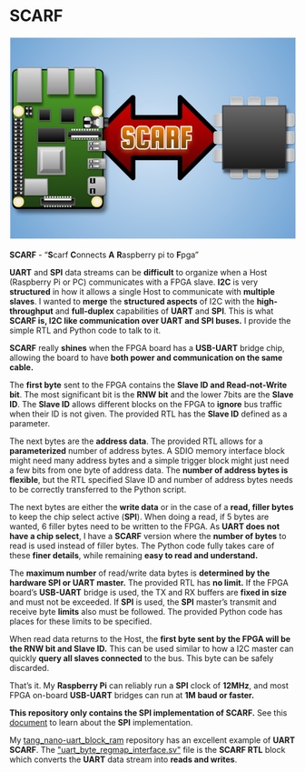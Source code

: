 # SCARF
![picture](https://github.com/charkster/SCARF/blob/master/docs/SCARF.png)

**SCARF** - “**S**carf **C**onnects **A** **R**aspberry pi to **F**pga”

**UART** and **SPI** data streams can be **difficult** to organize when a Host (Raspberry Pi or PC) communicates with a FPGA slave. **I2C** is very **structured** in how it allows a single Host to communicate with **multiple slaves**. I wanted to **merge** the **structured aspects** of I2C with the **high-throughput** and **full-duplex** capabilities of **UART** and **SPI**. This is what **SCARF is, I2C like communication over UART and SPI buses.** I provide the simple RTL and Python code to talk to it.

**SCARF** really **shines** when the FPGA board has a **USB-UART** bridge chip, allowing the board to have **both power and communication on the same cable.** 

The **first byte** sent to the FPGA contains the **Slave ID and Read-not-Write bit**. The most significant bit is the **RNW bit** and the lower 7bits are the **Slave ID**. The **Slave ID** allows different blocks on the FPGA to **ignore** bus traffic when their ID is not given. The provided RTL has the **Slave ID** defined as a parameter.

The next bytes are the **address data**. The provided RTL allows for a **parameterized** number of address bytes. A SDIO memory interface block might need many address bytes and a simple trigger block might just need a few bits from one byte of address data. The **number of address bytes is flexible**, but the RTL specified Slave ID and number of address bytes needs to be correctly transferred to the Python script.

The next bytes are either the **write data** or in the case of a **read, filler bytes** to keep the chip select active (**SPI**). When doing a read, if 5 bytes are wanted, 6 filler bytes need to be written to the FPGA. As **UART does not have a chip select**, I have a **SCARF** version where the **number of bytes** to read is used instead of filler bytes. The Python code fully takes care of these **finer details**, while remaining **easy to read and understand.**

The **maximum number** of read/write data bytes is **determined by the hardware SPI or UART master.** The provided RTL has **no limit.** If the FPGA board’s **USB-UART** bridge is used, the TX and RX buffers are **fixed in size** and must not be exceeded. If **SPI** is used, the **SPI** master’s transmit and receive byte **limits** also must be followed. The provided Python code has places for these limits to be specified.

When read data returns to the Host, the **first byte sent by the FPGA will be the RNW bit and Slave ID.** This can be used similar to how a I2C master can quickly **query all slaves connected** to the bus. This byte can be safely discarded.

That’s it. My **Raspberry Pi** can reliably run a **SPI** clock of **12MHz**, and most FPGA on-board **USB-UART** bridges can run at **1M baud or faster.** 

**This repository only contains the SPI implementation of SCARF.** See this [document](https://github.com/charkster/mux_board_v1/blob/main/docs/intro_to_scarf.pdf) to learn about the **SPI** implementation.

My [tang_nano-uart_block_ram](https://github.com/charkster/tang_nano-uart_block_ram) repository has an excellent example of **UART SCARF**.
The ["uart_byte_regmap_interface.sv"](https://github.com/charkster/tang_nano-uart_block_ram/blob/main/fpga/src/uart_byte_regmap_interface.sv) file is the **SCARF RTL** block which converts the **UART** data stream into **reads and writes**. 
